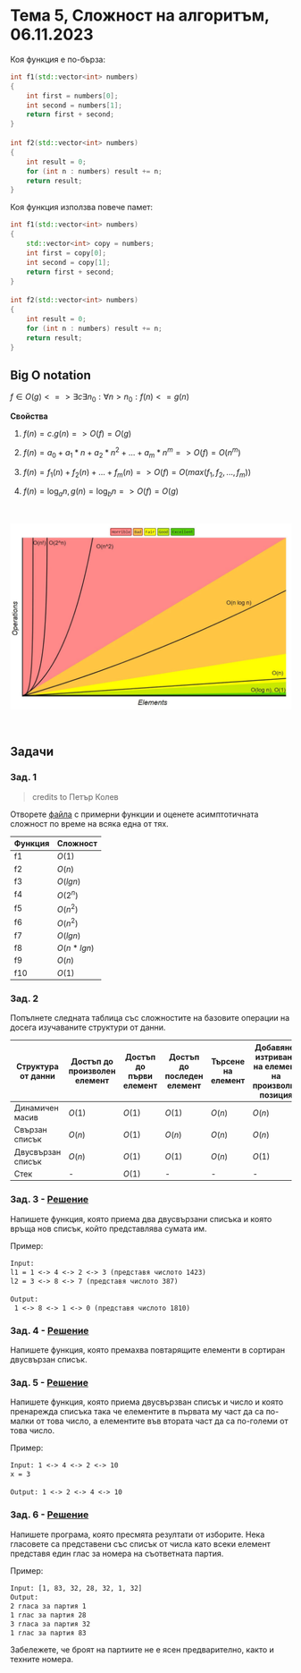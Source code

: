 # Тема 5, Сложност на алгоритъм, 06.11.2023

Коя функция е по-бърза:

```c++
int f1(std::vector<int> numbers)
{
    int first = numbers[0];
    int second = numbers[1];
    return first + second;
}

int f2(std::vector<int> numbers)
{
    int result = 0;
    for (int n : numbers) result += n;
    return result;
}
```

Коя функция използва повече памет:

```c++
int f1(std::vector<int> numbers)
{
    std::vector<int> copy = numbers;
    int first = copy[0];
    int second = copy[1];
    return first + second;
}

int f2(std::vector<int> numbers)
{
    int result = 0;
    for (int n : numbers) result += n;
    return result;
}
```

## Big O notation


$f \in O(g) <=> \exists c \exists n_0 : \forall n > n_0 : f(n) <= g(n)$

**Свойства**

1. $f(n) = c.g(n) => O(f) = O(g)$

2. $f(n) = a_0 + a_1 * n + a_2 * n^2 + ... + a_m * n ^ m => O(f) = O(n^m)$

3. $f(n) = f_1(n) + f_2(n) + ... + f_m(n) => O(f) = O(max(f_1, f_2, ..., f_m))$

4. $f(n) = {\log_a n}, g(n) = {\log_b n} => O(f) = O(g)$


<br/>

![Diagram](content/bigo-comparison.jpg)

<br/>

## Задачи

### Зад. 1

> credits to Петър Колев

Отворете [файла](./samples/functions.cpp) с примерни функции и оценете асимптотичната сложност по време на всяка една от тях.

| Функция      | Сложност |
| ----------- | ----------- |
| f1      | $O(1)$       |
| f2      | $O(n)$       |
| f3      | $O(lgn)$       |
| f4      | $O(2^n)$       |
| f5      | $O(n^2)$       |
| f6      | $O(n^2)$       |
| f7      | $O(lgn)$       |
| f8      | $O(n*lgn)$       |
| f9      | $O(n)$       |
| f10      | $O(1)$       |


### Зад. 2

Попълнете следната таблица със сложностите на базовите операции на досега изучаваните структури от данни.


| Структура от данни      | Достъп до произволен елемент | Достъп до първи елемент | Достъп до последен елемент | Търсене на елемент | Добавяне/изтриване на елемент на произволна позиция | Добавяне/изтриване на елемент в началото | Добавяне/изтриване на елемент в края | 
| ------------------- | ------------ | ------------ | ------------ | ------------ | ------------ | ----------- | ------------ |
| Динамичен масив     |   $O(1)$     |    $O(1)$    |  $O(1)$      |     $O(n)$   |    $O(n)$    | $O(n)$      |    $O(1)$    |
| Свързан списък      |  $O(n)$      |     $O(1)$   |    $O(n)$    |     $O(n)$   |    $O(n)$    |   $O(1)$    |     $O(n)$   |
| Двусвързан списък   |    $O(n)$    |     $O(1)$   |     $O(1)$   |    $O(n)$    |    $O(1)$    |  $O(1)$     |    $O(1)$    |
| Стек                |      -       |    $O(1)$    |      -       |      -       |      -       |   $O(1)$    |      -       |



### Зад. 3 - [Решение](solutions/task03/task03.cpp)

Напишете функция, която приема два двусвързани списъка и която връща нов списък, който представлява сумата им.

Пример:

```
Input: 
l1 = 1 <-> 4 <-> 2 <-> 3 (представя числото 1423)
l2 = 3 <-> 8 <-> 7 (представя числото 387)

Output:
 1 <-> 8 <-> 1 <-> 0 (представя числото 1810)
```

### Зад. 4 - [Решение](solutions/task04/dll.h)

Напишете функция, която премахва повтарящите елементи в сортиран двусвързан списък.

### Зад. 5 - [Решение](solutions/task05/task05.cpp)

Напишете функция, която приема двусвързван списък и число и която пренарежда списъка така че елементите в първата му част да са по-малки от това число, а елементите във втората част да са по-големи от това число.

Пример:

```
Input: 1 <-> 4 <-> 2 <-> 10 
x = 3

Output: 1 <-> 2 <-> 4 <-> 10
```

### Зад. 6 - [Решение](solutions/task06/task06.cpp)

Напишете програма, която пресмята резултати от изборите. Нека гласовете са представени със списък от числа като всеки елемент представя един глас за номера на съответната партия.

Пример:

```
Input: [1, 83, 32, 28, 32, 1, 32]
Output:
2 гласа за партия 1
1 глас за партия 28
3 гласа за партия 32
1 глас за партия 83
```

Забележете, че броят на партиите не е ясен предварително, както и техните номера.